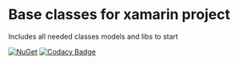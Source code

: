 # Base classes for xamarin project

Includes all needed classes models and libs to start

[![NuGet](https://img.shields.io/nuget/v/XamBasePacket.svg)](https://www.nuget.org/packages/XamBasePacket/)
[![Codacy Badge](https://api.codacy.com/project/badge/Grade/16690bb2ce8c43b59ba252f5f7e41afb)](https://www.codacy.com/app/4TwentySolutions/FourTwenty.XamarinBase?utm_source=stepkillah@bitbucket.org&amp;utm_medium=referral&amp;utm_content=p420_team/fourtwenty.xamarinbase&amp;utm_campaign=Badge_Grade)